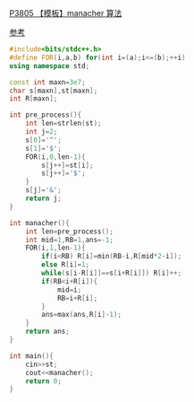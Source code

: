 [P3805 【模板】manacher 算法](https://www.luogu.com.cn/problem/P3805)

[参考](https://12349.blog.luogu.org/manacher-zong-jie)

```cpp
#include<bits/stdc++.h>
#define FOR(i,a,b) for(int i=(a);i<=(b);++i)
using namespace std;

const int maxn=3e7;
char s[maxn],st[maxn];
int R[maxn];

int pre_process(){
    int len=strlen(st);
    int j=2;
    s[0]='^';
    s[1]='$';
    FOR(i,0,len-1){
        s[j++]=st[i];
        s[j++]='$';
    }
    s[j]='&';
    return j;
}

int manacher(){
    int len=pre_process();
    int mid=1,RB=1,ans=-1;
    FOR(i,1,len-1){
        if(i<RB) R[i]=min(RB-i,R[mid*2-i]);
        else R[i]=1;
        while(s[i-R[i]]==s[i+R[i]]) R[i]++;
        if(RB<i+R[i]){
            mid=i;
            RB=i+R[i];
        }
        ans=max(ans,R[i]-1);
    }
    return ans;
}

int main(){
    cin>>st;
    cout<<manacher();
    return 0;
}
```
